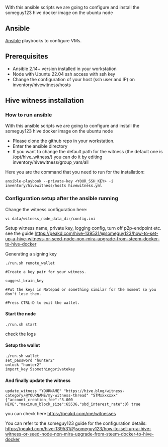 With this ansible scripts we are going to configure and install the someguy123 hive docker image on the ubuntu node

## Ansible
[Ansible](https://www.ansible.com/) playbooks to configure VMs.

## Prerequisites
- Ansible 2.14+ version installed in your workstation
- Node with Ubuntu 22.04 ssh access with ssh key
- Change the configuration of your host (ssh user and IP) on inventory/hivewitness/hosts

## Hive witness installation

### How to run ansible
With this ansible scripts we are going to configure and install the someguy123 hive docker image on the ubuntu node

- Please clone the github repo in your workstation.
- Enter the ansible directory
- If you want to change the default path for the witness (the default one is /opt/hive_witness/) you can do it by editing inventory/hivewitness/group_vars/all

Here you are the command that you need to run for the installation:
```
ansible-playbook --private-key <YOUR_SSH_KEY> -i inventory/hivewitness/hosts hivewitness.yml
```

### Configuration setup after the ansible running

Change the witness configuration here:
```
vi data/witness_node_data_dir/config.ini
```
Setup  witness name, private key, logging config, turn off p2p-endpoint etc. see the guide
https://peakd.com/hive-139531/@someguy123/how-to-set-up-a-hive-witness-or-seed-node-non-mira-upgrade-from-steem-docker-to-hive-docker

Generating a signing key
```
./run.sh remote_wallet

#Create a key pair for your witness.

suggest_brain_key

#Put the keys in Notepad or something similar for the moment so you don't lose them.

#Press CTRL-D to exit the wallet.
```

#### Start the node

```
./run.sh start
```
check the logs


#### Setup the wallet
```
./run.sh wallet
set_password "hunter2"
unlock "hunter2"
import_key 5somethingprivatekey
```

#### And finally update the witness
```
update_witness "YOURNAME" "https://hive.blog/witness-category/@YOURNAME/my-witness-thread" "STMxxxxxxx" {"account_creation_fee":"3.000 HIVE","maximum_block_size":65536,"sbd_interest_rate":0} true
```

you can check here
https://peakd.com/me/witnesses

You can refer to the someguy123 guide for the configuration details:
https://peakd.com/hive-139531/@someguy123/how-to-set-up-a-hive-witness-or-seed-node-non-mira-upgrade-from-steem-docker-to-hive-docker
